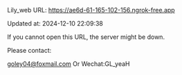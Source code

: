 Lily_web URL: https://ae6d-61-165-102-156.ngrok-free.app

Updated at: 2024-12-10 22:09:38

If you cannot open this URL, the server might be down.

Please contact: 

goley04@foxmail.com Or Wechat:GL_yeaH